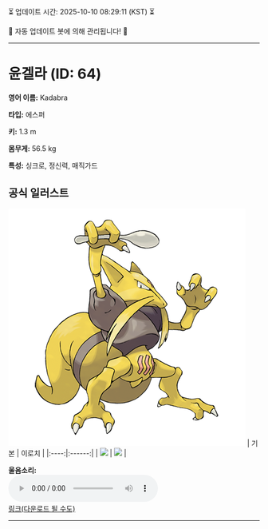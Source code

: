 
⏳ 업데이트 시간: 2025-10-10 08:29:11 (KST) ⏳

🤖 자동 업데이트 봇에 의해 관리됩니다! 🤖

---

# 윤겔라 (ID: 64)
**영어 이름:** Kadabra

**타입:** 에스퍼

**키:** 1.3 m

**몸무게:** 56.5 kg

**특성:** 싱크로, 정신력, 매직가드

## 공식 일러스트
![](https://raw.githubusercontent.com/PokeAPI/sprites/master/sprites/pokemon/other/official-artwork/64.png)
| 기본 | 이로치 |
|:----:|:------:|
| <img src="http://play.pokemonshowdown.com/sprites/ani/kadabra.gif" width="200"> | <img src="http://play.pokemonshowdown.com/sprites/ani-shiny/kadabra.gif" width="200"> |

**울음소리:**<br><audio controls src="https://raw.githubusercontent.com/PokeAPI/cries/main/cries/pokemon/latest/64.ogg"></audio><br> [링크(다운로드 될 수도)](https://raw.githubusercontent.com/PokeAPI/cries/main/cries/pokemon/latest/64.ogg)


---
